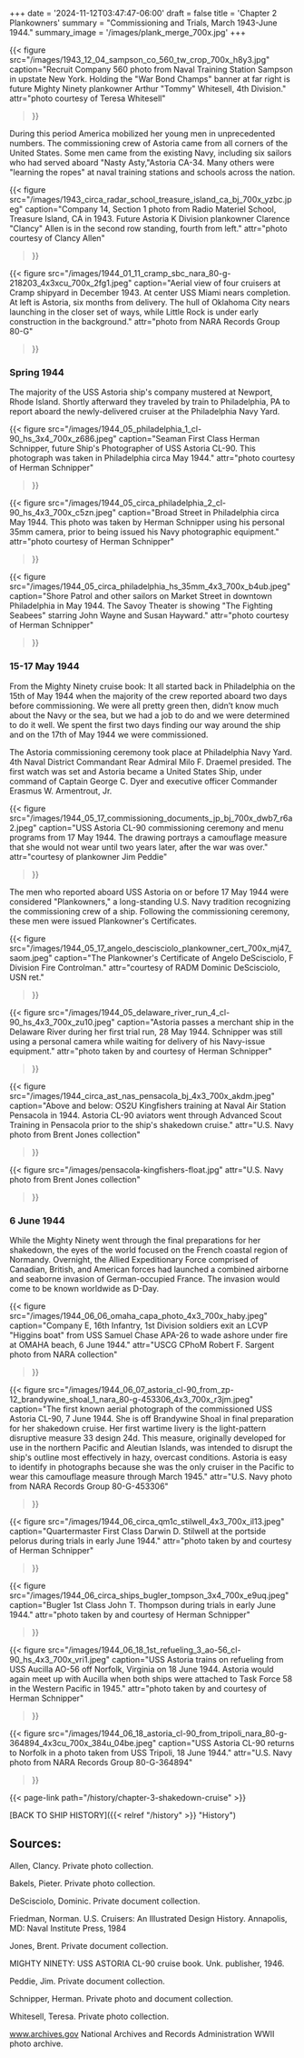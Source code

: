 +++
date = '2024-11-12T03:47:47-06:00'
draft = false
title = 'Chapter 2 Plankowners'
summary = "Commissioning and Trials, March 1943-June 1944."
summary_image = '/images/plank_merge_700x.jpg'
+++

{{< figure src="/images/1943_12_04_sampson_co_560_tw_crop_700x_h8y3.jpg" 
           caption="Recruit Company 560 photo from Naval Training Station Sampson in upstate New York. Holding the \"War Bond Champs\" banner at far right is future Mighty Ninety plankowner Arthur \"Tommy\" Whitesell, 4th Division." 
           attr="photo courtesy of Teresa Whitesell"
>}}

During this period America mobilized her young men in unprecedented numbers. The commissioning crew of Astoria came from all corners of the United States. Some men came from the existing Navy, including six sailors who had served aboard "Nasty Asty,"Astoria CA-34. Many others were "learning the ropes" at naval training stations and schools across the nation.

{{< figure src="/images/1943_circa_radar_school_treasure_island_ca_bj_700x_yzbc.jpeg" 
           caption="Company 14, Section 1 photo from Radio Materiel School, Treasure Island, CA in 1943. Future Astoria K Division plankowner Clarence \"Clancy\" Allen is in the second row standing, fourth from left." 
           attr="photo courtesy of Clancy Allen"
>}}

{{< figure src="/images/1944_01_11_cramp_sbc_nara_80-g-218203_4x3xcu_700x_2fg1.jpeg" 
           caption="Aerial view of four cruisers at Cramp shipyard in December 1943. At center USS Miami nears completion. At left is Astoria, six months from delivery. The hull of Oklahoma City nears launching in the closer set of ways, while Little Rock is under early construction in the background." 
           attr="photo from NARA Records Group 80-G"
>}}

### Spring 1944
The majority of the USS Astoria ship's company mustered at Newport, Rhode Island. Shortly afterward they traveled by train to Philadelphia, PA to report aboard the newly-delivered cruiser at the Philadelphia Navy Yard.

{{< figure src="/images/1944_05_philadelphia_1_cl-90_hs_3x4_700x_z686.jpeg" 
           caption="Seaman First Class Herman Schnipper, future Ship's Photographer of USS Astoria CL-90. This photograph was taken in Philadelphia circa May 1944." 
           attr="photo courtesy of Herman Schnipper"
>}}

{{< figure src="/images/1944_05_circa_philadelphia_2_cl-90_hs_4x3_700x_c5zn.jpeg" 
           caption="Broad Street in Philadelphia circa May 1944. This photo was taken by Herman Schnipper using his personal 35mm camera, prior to being issued his Navy photographic equipment." 
           attr="photo courtesy of Herman Schnipper"
>}}

{{< figure src="/images/1944_05_circa_philadelphia_hs_35mm_4x3_700x_b4ub.jpeg" 
           caption="Shore Patrol and other sailors on Market Street in downtown Philadelphia in May 1944. The Savoy Theater is showing \"The Fighting Seabees\" starring John Wayne and Susan Hayward." 
           attr="photo courtesy of Herman Schnipper"
>}}

### 15-17 May 1944
From the Mighty Ninety cruise book:
It all started back in Philadelphia on the 15th of May 1944 when the majority of the crew reported aboard two days before commissioning. We were all pretty green then, didn’t know much about the Navy or the sea, but we had a job to do and we were determined to do it well. We spent the first two days finding our way around the ship and on the 17th of May 1944 we were commissioned.

The Astoria commissioning ceremony took place at Philadelphia Navy Yard. 4th Naval District Commandant Rear Admiral Milo F. Draemel presided. The first watch was set and Astoria became a United States Ship, under command of Captain George C. Dyer and executive officer Commander Erasmus W. Armentrout, Jr.

{{< figure src="/images/1944_05_17_commissioning_documents_jp_bj_700x_dwb7_r6a2.jpeg" 
           caption="USS Astoria CL-90 commissioning ceremony and menu programs from 17 May 1944. The drawing portrays a camouflage measure that she would not wear until two years later, after the war was over." 
           attr="courtesy of plankowner Jim Peddie"
>}}

The men who reported aboard USS Astoria on or before 17 May 1944 were considered "Plankowners," a long-standing U.S. Navy tradition recognizing the commissioning crew of a ship. Following the commissioning ceremony, these men were issued Plankowner's Certificates.

{{< figure src="/images/1944_05_17_angelo_descisciolo_plankowner_cert_700x_mj47_saom.jpeg" 
           caption="The Plankowner's Certificate of Angelo DeScisciolo, F Division Fire Controlman." 
           attr="courtesy of RADM Dominic DeScisciolo, USN ret."
>}}

{{< figure src="/images/1944_05_delaware_river_run_4_cl-90_hs_4x3_700x_zu10.jpeg" 
           caption="Astoria passes a merchant ship in the Delaware River during her first trial run, 28 May 1944. Schnipper was still using a personal camera while waiting for delivery of his Navy-issue equipment." 
           attr="photo taken by and courtesy of Herman Schnipper"
>}}

{{< figure src="/images/1944_circa_ast_nas_pensacola_bj_4x3_700x_akdm.jpeg" 
           caption="Above and below: OS2U Kingfishers training at Naval Air Station Pensacola in 1944. Astoria CL-90 aviators went through Advanced Scout Training in Pensacola prior to the ship's shakedown cruise." 
           attr="U.S. Navy photo from Brent Jones collection"
>}}

{{< figure src="/images/pensacola-kingfishers-float.jpg" 
           attr="U.S. Navy photo from Brent Jones collection"
>}}

### 6 June 1944
While the Mighty Ninety went through the final preparations for her shakedown, the eyes of the world focused on the French coastal region of Normandy. Overnight, the Allied Expeditionary Force comprised of Canadian, British, and American forces had launched a combined airborne and seaborne invasion of German-occupied France. The invasion would come to be known worldwide as D-Day.

{{< figure src="/images/1944_06_06_omaha_capa_photo_4x3_700x_haby.jpeg" 
           caption="Company E, 16th Infantry, 1st Division soldiers exit an LCVP \"Higgins boat\" from USS Samuel Chase APA-26 to wade ashore under fire at OMAHA beach, 6 June 1944." 
           attr="USCG CPhoM Robert F. Sargent photo from NARA collection"
>}}

{{< figure src="/images/1944_06_07_astoria_cl-90_from_zp-12_brandywine_shoal_1_nara_80-g-453306_4x3_700x_r3jm.jpeg" 
           caption="The first known aerial photograph of the commissioned USS Astoria CL-90, 7 June 1944. She is off Brandywine Shoal in final preparation for her shakedown cruise. Her first wartime livery is the light-pattern disruptive measure 33 design 24d. This measure, originally developed for use in the northern Pacific and Aleutian Islands, was intended to disrupt the ship's outline most effectively in hazy, overcast conditions. Astoria is easy to identify in photographs because she was the only cruiser in the Pacific to wear this camouflage measure through March 1945." 
           attr="U.S. Navy photo from NARA Records Group 80-G-453306"
>}}

{{< figure src="/images/1944_06_circa_qm1c_stilwell_4x3_700x_il13.jpeg" 
           caption="Quartermaster First Class Darwin D. Stilwell at the portside pelorus during trials in early June 1944." 
           attr="photo taken by and courtesy of Herman Schnipper"
>}}

{{< figure src="/images/1944_06_circa_ships_bugler_tompson_3x4_700x_e9uq.jpeg" 
           caption="Bugler 1st Class John T. Thompson during trials in early June 1944." 
           attr="photo taken by and courtesy of Herman Schnipper"
>}}

{{< figure src="/images/1944_06_18_1st_refueling_3_ao-56_cl-90_hs_4x3_700x_vri1.jpeg" 
           caption="USS Astoria trains on refueling from USS Aucilla AO-56 off Norfolk, Virginia on 18 June 1944. Astoria would again meet up with Aucilla when both ships were attached to Task Force 58 in the Western Pacific in 1945." 
           attr="photo taken by and courtesy of Herman Schnipper"
>}}

{{< figure src="/images/1944_06_18_astoria_cl-90_from_tripoli_nara_80-g-364894_4x3cu_700x_384u_04be.jpeg" 
           caption="USS Astoria CL-90 returns to Norfolk in a photo taken from USS Tripoli, 18 June 1944." 
           attr="U.S. Navy photo from NARA Records Group 80-G-364894"
>}}

{{< page-link path="/history/chapter-3-shakedown-cruise" >}}

[BACK TO SHIP HISTORY]({{< relref "/history" >}} "History")

## Sources:

Allen, Clancy.  Private photo collection.

Bakels, Pieter. Private photo collection.

DeScisciolo, Dominic.  Private document collection.

Friedman, Norman.  U.S. Cruisers: An Illustrated Design History.   Annapolis, MD: Naval Institute Press, 1984

Jones, Brent.  Private document collection.

MIGHTY NINETY: USS ASTORIA CL-90 cruise book.  Unk. publisher, 1946.

Peddie, Jim.  Private document collection.

Schnipper, Herman.  Private photo and document collection.

Whitesell, Teresa.  Private photo collection.

www.archives.gov National Archives and Records Administration WWII photo archive.